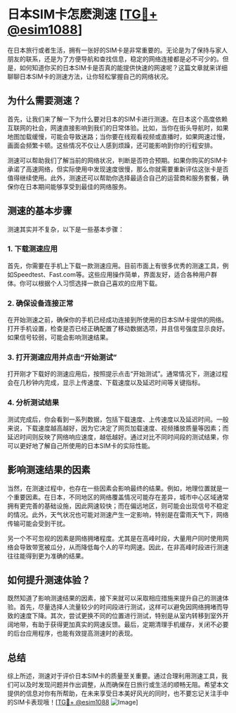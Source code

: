 # 日本SIM卡怎麽測速 [[TG💪+ @esim1088](https://t.me/s/esim1088)]

在日本旅行或者生活，拥有一张好的SIM卡是非常重要的。无论是为了保持与家人朋友的联系，还是为了方便导航和查找信息，稳定的网络连接都是必不可少的。但是，如何知道你买的日本SIM卡是否真的能提供快速的网速呢？这篇文章就来详细聊聊日本SIM卡的测速方法，让你轻松掌握自己的网络状况。

## 为什么需要测速？

首先，让我们来了解一下为什么要对日本的SIM卡进行测速。在日本这个高度依赖互联网的社会，网速直接影响到我们的日常体验。比如，当你在街头导航时，如果地图加载缓慢，可能会导致迷路；当你要在线观看视频或直播时，如果网速过慢，画面会频繁卡顿。这些情况不仅让人感到烦躁，还可能影响到你的行程安排。

测速可以帮助我们了解当前的网络状况，判断是否符合预期。如果你购买的SIM卡承诺了高速网络，但实际使用中发现速度很慢，那么你就需要重新评估这张卡是否值得继续使用。此外，测速还可以帮助你选择最适合自己的运营商和服务套餐，确保你在日本期间能够享受到最佳的网络服务。

## 测速的基本步骤

测速其实并不复杂，以下是一些基本步骤：

### 1. 下载测速应用

首先，你需要在手机上下载一款测速应用。目前市面上有很多优秀的测速工具，例如Speedtest、Fast.com等。这些应用操作简单，界面友好，适合各种用户群体。你可以根据个人习惯选择一款自己喜欢的应用下载。

### 2. 确保设备连接正常

在开始测速之前，确保你的手机已经成功连接到所使用的日本SIM卡提供的网络。打开手机设置，检查是否已经正确配置了移动数据选项，并且信号强度显示良好。如果信号较弱，可能会影响测速结果。

### 3. 打开测速应用并点击“开始测试”

打开刚才下载好的测速应用后，按照提示点击“开始测试”。通常情况下，测速过程会在几秒钟内完成，显示上传速度、下载速度以及延迟时间等关键指标。

### 4. 分析测试结果

测试完成后，你会看到一系列数据，包括下载速度、上传速度以及延迟时间。一般来说，下载速度越高越好，因为它决定了网页加载速度、视频播放质量等因素；而延迟时间则反映了网络响应速度，越低越好。通过对比不同时间段的测试结果，你可以更好地了解自己所使用的日本SIM卡的实际性能。

## 影响测速结果的因素

当然，在测速过程中，也存在一些因素会影响最终的结果。例如，地理位置就是一个重要因素。在日本，不同地区的网络覆盖情况可能存在差异，城市中心区域通常拥有更完善的基础设施，因此网速较快；而在偏远地区，则可能会出现信号不稳定的情况。此外，天气状况也可能对测速产生一定影响，特别是在雷雨天气下，网络传输可能会受到干扰。

另一个不可忽视的因素是网络拥堵程度。尤其是在高峰时段，大量用户同时使用网络会导致带宽被瓜分，从而降低每个人的平均网速。因此，在非高峰时段进行测速往往能得到更为准确的结果。

## 如何提升测速体验？

既然知道了影响测速结果的因素，接下来就可以采取相应措施来提升自己的测速体验。首先，尽量选择人流量较少的时间段进行测试，这样可以避免因网络拥堵而导致的速度下降。其次，尝试更换不同的位置进行测试，特别是从室内转移到室外开阔地带，有助于获得更加真实的网速反馈。最后，定期清理手机缓存，关闭不必要的后台应用程序，也能有效提高测速时的表现。

## 总结

综上所述，测速对于评价日本SIM卡的质量至关重要。通过合理利用测速工具，我们可以及时发现问题并作出调整，从而确保在日旅行或生活的顺畅无阻。希望本文提供的信息对你有所帮助，在未来享受日本美好风光的同时，也不要忘记关注手中的SIM卡表现哦！[[TG💪+ @esim1088](https://t.me/s/esim1088) ![Image](https://i.postimg.cc/4NQfJmqS/Snipaste-2025-05-13-00-14-12.png)]